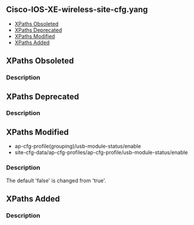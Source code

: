 ## Cisco-IOS-XE-wireless-site-cfg.yang


- [XPaths Obsoleted](#xpaths-obsoleted)
- [XPaths Deprecated](#xpaths-deprecated)
- [XPaths Modified](#xpaths-modified)
- [XPaths Added](#xpaths-added)

## XPaths Obsoleted

### Description

## XPaths Deprecated

### Description

## XPaths Modified

- ap-cfg-profile(grouping)/usb-module-status/enable
- site-cfg-data/ap-cfg-profiles/ap-cfg-profile/usb-module-status/enable

### Description

The default 'false' is changed from 'true'.

## XPaths Added

### Description
